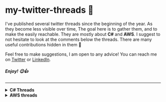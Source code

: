 # my-twitter-threads 🧵

I've published several twitter threads since the beginning of the year. As they become less visible over time, The goal here is to gather them, and to make the easily reachable. They are mostly about **C#** and **AWS**. I suggest to not hesitate to look at the comments below the threads. There are many useful contributions hidden in them 💎

Feel free to make suggestions, I am open to any advice! You can reach me on [Twitter](https://twitter.com/danylaws) or [LinkedIn](https://linkedin.com/in/danylaws).

##### Enjoy! 😉👍

---

<details>
  <summary><b>C# Threads</b></summary>
  
  - [Mutable Vs Immutable : a C# example with String and StringBuilder](https://twitter.com/danylaws/status/1519248178205401090)
  - [Performance comparison : List Vs Dictionary Part I 🥊](https://twitter.com/danylaws/status/1506987303733968900)
  - [What is AutoMapper ?](https://twitter.com/danylaws/status/1506280583361609729)
  - [String comparison in C# : From performance perspective 🚀](https://twitter.com/danylaws/status/1504381170347294727)
  - [What is Kestrel ? 🌐](https://twitter.com/danylaws/status/1503296443913838598)
  - [The SortedSet\<T> data structure](https://twitter.com/danylaws/status/1497228121707368449)
  - [LINQ : Do you know the let keyword ? 😲](https://twitter.com/danylaws/status/1490688224825597956)
  - [How to eliminates duplicates from a list in C# ? Distinct vs HashSet](https://twitter.com/danylaws/status/1488440041722589185)
  - [Operator Overloading in C# : A concrete use case](https://twitter.com/danylaws/status/1486353294796730378)
  - [Casting in C# : Best Practices](https://twitter.com/danylaws/status/1485551324196491267)
  - [ASP.NET Core Dependency Injection refactoring tip](https://twitter.com/danylaws/status/1463507537769205760)
  - [Entity Framework Core refactoring tip](https://twitter.com/danylaws/status/1461650328705806344)
  - [ASP.NET Core Tag Helpers](https://twitter.com/danylaws/status/1456594553843195916)
  - [Some ASP.NET Core performance best practices 🚀](https://twitter.com/danylaws/status/1450765902681628674)
  - [Unit Testing : what is the ExpectedExceptionAttribute class ?](https://twitter.com/danylaws/status/1413132940356112386) 
  
</details>

<details>
  <summary><b>AWS threads</b></summary>
  
  - [How to send emails with Amazon SES 💌](https://twitter.com/danylaws/status/1498290480995614728)
  - [What do I need to begin my AWS journey in 2022 ?](https://twitter.com/danylaws/status/1476934447882768402)
  
</details>

